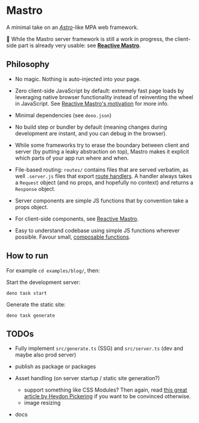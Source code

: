 # Mastro

A *m*inimal take on an [*Astro*](https://astro.build)-like MPA web framework.

🚧 While the Mastro server framework is still a work in progress, the client-side part is already very usable: see [**Reactive Mastro**](src/reactive/).

## Philosophy

- No magic. Nothing is auto-injected into your page.

- Zero client-side JavaScript by default: extremely fast page loads by leveraging native browser functionality instead of reinventing the wheel in JavaScript. See [Reactive Mastro's motivation](src/reactive#motivation) for more info.

- Minimal dependencies (see `deno.json`)

- No build step or bundler by default (meaning changes during development are instant, and you can debug in the browser).

- While some frameworks try to erase the boundary between client and server (by putting a leaky abstraction on top), Mastro makes it explicit which parts of your app run where and when.

- File-based routing: `routes/` contains files that are served verbatim, as well `.server.js` files that export [route handlers](https://blog.val.town/blog/the-api-we-forgot-to-name/). A handler always takes a `Request` object (and no props, and hopefully no context) and returns a `Response` object.

- Server components are simple JS functions that by convention take a props object.

- For client-side components, see [Reactive Mastro](src/reactive/).

- Easy to understand codebase using simple JS functions wherever possible. Favour small, [composable functions](https://mb21.github.io/blog/2021/09/11/composable-abstractions.html).


## How to run

For example `cd examples/blog/`, then:

Start the development server:

    deno task start

Generate the static site:

    deno task generate


## TODOs

- Fully implement `src/generate.ts` (SSG) and `src/server.ts` (dev and maybe also prod server)

- publish as package or packages

- Asset handling (on server startup / static site generation?)
  - support something like CSS Modules? Then again, read [this great article by Heydon Pickering](https://www.smashingmagazine.com/2016/11/css-inheritance-cascade-global-scope-new-old-worst-best-friends/) if you want to be convinced otherwise.
  - image resizing

- docs
